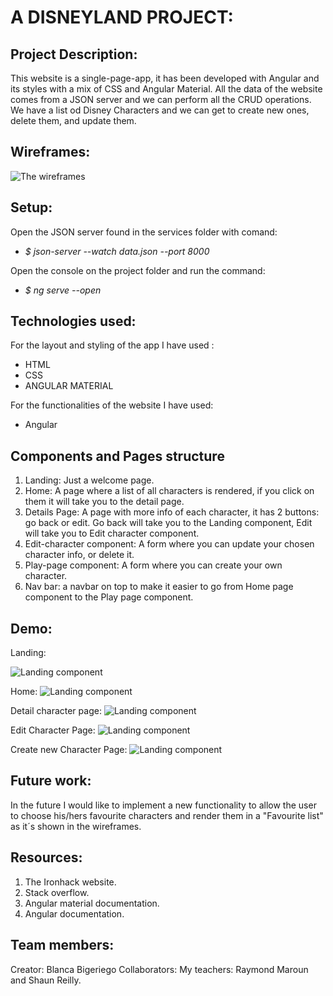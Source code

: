 # A DISNEYLAND PROJECT:

## Project Description:
This website is a single-page-app, it has been developed with Angular and its styles with a mix of CSS and Angular Material.
All the data of the website comes from a JSON server and we can perform all the CRUD operations.
We have a list od Disney Characters and we can get to create new ones, delete them, and update them.

## Wireframes:
  

![The wireframes](src/assets/angular-pro.png)

## Setup:
Open the JSON server found in the services folder with comand:

 - *$ json-server --watch data.json --port 8000*

Open the console on the project folder and run the command:

 - *$ ng serve --open*

## Technologies used:
For the layout and styling of the app I have used : 

 - HTML
 - CSS
 - ANGULAR MATERIAL

For the functionalities of the website I have used:

 - Angular

##    Components and Pages structure

 1. Landing: Just a welcome page.
 2. Home: A page where a list of all characters is rendered, if you click on them it will take you to the detail page.
 3. Details Page: A page with more info of each character, it has 2 buttons: go back or edit. Go back will take you to the Landing component, Edit will take you to Edit character component.
 4. Edit-character component: A form where you can update your chosen character info, or delete it.
 5. Play-page component: A form where you can create your own character.
 6. Nav bar: a navbar on top to make it easier to go from Home page component to the Play page component.


## Demo:
Landing:

![Landing component](src/assets/landing.png)

Home:
![Landing component](src/assets/detail-of-home.png)

Detail character page:
![Landing component](src/assets/detail-page.png)

Edit Character Page:
![Landing component](src/assets/edit-character.png)

Create new Character Page:
![Landing component](src/assets/create-page.png)

## Future work:
In the future I would like to implement a new functionality to allow the user to choose his/hers favourite characters and render them in a "Favourite list" as it´s shown in the wireframes.

## Resources:

 1. The Ironhack website.
 2. Stack overflow.
 3. Angular material documentation.
 4. Angular documentation.
 

## Team members:
Creator: Blanca Bigeriego
Collaborators: My teachers: Raymond Maroun and Shaun Reilly.

